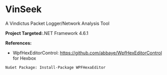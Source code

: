 # VinSeek
A Vindictus Packet Logger/Network Analysis Tool

**Project Targeted:**.NET Framework 4.6.1

**References:**
- WpfHexEditorControl: https://github.com/abbaye/WpfHexEditorControl for Hexbox
```xaml
NuGet Package: Install-Package WPFHexaEditor
```
